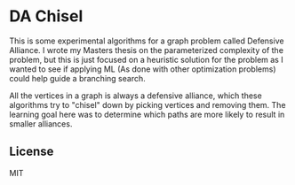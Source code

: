 # DA Chisel

This is some experimental algorithms for a graph problem called Defensive
Alliance.
I wrote my Masters thesis on the parameterized complexity of the problem, but
this is just focused on a heuristic solution for the problem as I wanted to see
if applying ML (As done with other optimization problems) could help guide a
branching search.

All the vertices in a graph is always a defensive alliance, which these
algorithms try to "chisel" down by picking vertices and removing them.
The learning goal here was to determine which paths are more likely to result in
smaller alliances.

## License

MIT
